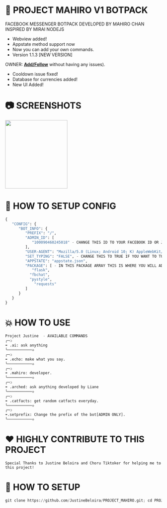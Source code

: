 # 🚀  PROJECT MAHIRO V1 BOTPACK
FACEBOOK MESSENGER BOTPACK DEVELOPED BY MAHIRO CHAN INSPIRED BY MIRAI NODEJS

- Webview added!
- Appstate method support now
- Now you can add your own commands.
- Version 1.1.3 [NEW VERSION]

OWNER:
__[Add/Follow](https://www.facebook.com/profile.php?id=100090460245018)__ without having any issues). 
- Cooldown issue fixed!
- Database for currencies added!
- New UI Added!

# 📷 SCREENSHOTS

<img src="screenshot/Screenshot_20240101_162318.jpg" style="height: 220px; width: 200px"></img>

# 📰 HOW TO SETUP CONFIG

```python
{
   "CONFIG": {
      "BOT_INFO": {
         "PREFIX": "/",
         "ADMIN_ID": [
            "100090460245018" - CHANGE THIS ID TO YOUR FACEBOOK ID OR JUST INSERT NEW ID.
         ],
         "USER-AGENT": "Mozilla/5.0 (Linux; Android 10; K) AppleWebKit/537.36 (KHTML, like Gecko) Chrome/120.0.0.0 Mobile Safari/537.36",
         "SET_TYPING": "FALSE", - CHANGE THIS TO TRUE IF YOU WANT TO TURN ON TYPING INDICATOR (ANIMATION)
         "APPSTATE": "appstate.json",
         "PACKAGE": [ - IN THIS PACKAGE ARRAY THIS IS WHERE YOU WILL ADD ALL LIBRARY YOU WANT TO PIP INSTALL
 	        "flask",
           "fbchat",
           "pystyle",
     	     "requests"
         ]
      }
   }
}
```

# 💥 HOW TO USE

```python
Project Justine  - AVAILABLE COMMANDS
╭─❍
➠ .ai: ask anything
╰───────────⟡
╭─❍
➠ .echo: make what you say.
╰───────────⟡
╭─❍
➠ .mahiro: developer.
╰───────────⟡
╭─❍
➠ .arched: ask anything developed by Liane
╰───────────⟡
╭─❍
➠ .catfacts: get random catfacts everyday.
╰───────────⟡
╭─❍
➠.setprefix: Change the prefix of the bot[ADMIN ONLY].
╰───────────⟡
```
# ❤ HIGHLY CONTRIBUTE TO THIS PROJECT
```
Special Thanks to Justine Beloira and Choru Tiktoker for helping me to this project!
```

# 📰 HOW TO SETUP

```python
git clone https://github.com/JustineBeloira/PROJECT_MAHIRO.git; cd PROJECT_MAHIRO; pip install -r requirements.txt; python3 app.py
